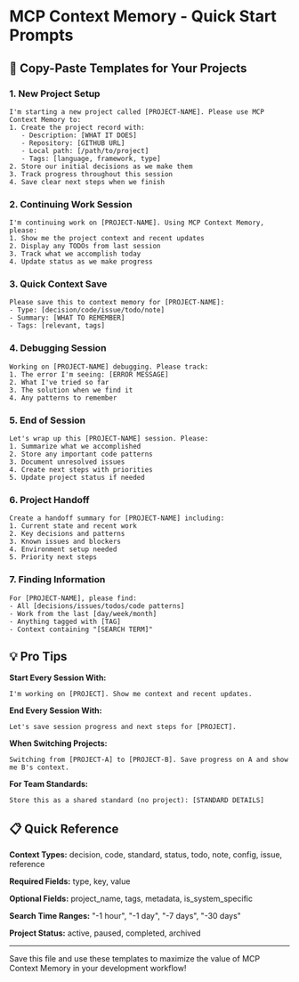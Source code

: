 # MCP Context Memory - Quick Start Prompts

## 🚀 Copy-Paste Templates for Your Projects

### 1. New Project Setup
```
I'm starting a new project called [PROJECT-NAME]. Please use MCP Context Memory to:
1. Create the project record with:
   - Description: [WHAT IT DOES]
   - Repository: [GITHUB URL]
   - Local path: [/path/to/project]
   - Tags: [language, framework, type]
2. Store our initial decisions as we make them
3. Track progress throughout this session
4. Save clear next steps when we finish
```

### 2. Continuing Work Session
```
I'm continuing work on [PROJECT-NAME]. Using MCP Context Memory, please:
1. Show me the project context and recent updates
2. Display any TODOs from last session
3. Track what we accomplish today
4. Update status as we make progress
```

### 3. Quick Context Save
```
Please save this to context memory for [PROJECT-NAME]:
- Type: [decision/code/issue/todo/note]
- Summary: [WHAT TO REMEMBER]
- Tags: [relevant, tags]
```

### 4. Debugging Session
```
Working on [PROJECT-NAME] debugging. Please track:
1. The error I'm seeing: [ERROR MESSAGE]
2. What I've tried so far
3. The solution when we find it
4. Any patterns to remember
```

### 5. End of Session
```
Let's wrap up this [PROJECT-NAME] session. Please:
1. Summarize what we accomplished
2. Store any important code patterns
3. Document unresolved issues
4. Create next steps with priorities
5. Update project status if needed
```

### 6. Project Handoff
```
Create a handoff summary for [PROJECT-NAME] including:
1. Current state and recent work
2. Key decisions and patterns
3. Known issues and blockers
4. Environment setup needed
5. Priority next steps
```

### 7. Finding Information
```
For [PROJECT-NAME], please find:
- All [decisions/issues/todos/code patterns]
- Work from the last [day/week/month]
- Anything tagged with [TAG]
- Context containing "[SEARCH TERM]"
```

## 💡 Pro Tips

**Start Every Session With:**
```
I'm working on [PROJECT]. Show me context and recent updates.
```

**End Every Session With:**
```
Let's save session progress and next steps for [PROJECT].
```

**When Switching Projects:**
```
Switching from [PROJECT-A] to [PROJECT-B]. Save progress on A and show me B's context.
```

**For Team Standards:**
```
Store this as a shared standard (no project): [STANDARD DETAILS]
```

## 📋 Quick Reference

**Context Types:** decision, code, standard, status, todo, note, config, issue, reference

**Required Fields:** type, key, value

**Optional Fields:** project_name, tags, metadata, is_system_specific

**Search Time Ranges:** "-1 hour", "-1 day", "-7 days", "-30 days"

**Project Status:** active, paused, completed, archived

---

Save this file and use these templates to maximize the value of MCP Context Memory in your development workflow!